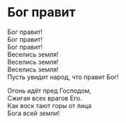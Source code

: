 # Бог правит
Бог правит!  
Бог правит!  
Бог правит!  
Веселись земля!  
Веселись земля!  
Веселись земля!  
Пусть увидит народ, что правит Бог!  
  
Огонь идёт пред Господом,  
Сжигая всех врагов Его.  
Как воск тают горы от лица  
Бога всей земли!
